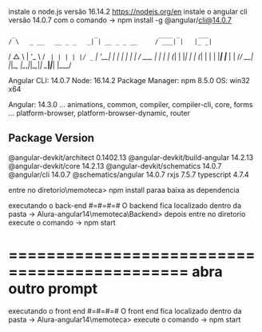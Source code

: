 instale o node.js versão  16.14.2  https://nodejs.org/en
instale o angular cli versão 14.0.7 com o comando -> npm install -g @angular/cli@14.0.7


     _                      _                 ____ _     ___
    / \   _ __   __ _ _   _| | __ _ _ __     / ___| |   |_ _|
   / △ \ | '_ \ / _` | | | | |/ _` | '__|   | |   | |    | |
  / ___ \| | | | (_| | |_| | | (_| | |      | |___| |___ | |
 /_/   \_\_| |_|\__, |\__,_|_|\__,_|_|       \____|_____|___|
                |___/
    

Angular CLI: 14.0.7
Node: 16.14.2
Package Manager: npm 8.5.0
OS: win32 x64

Angular: 14.3.0
... animations, common, compiler, compiler-cli, core, forms
... platform-browser, platform-browser-dynamic, router

Package                         Version
---------------------------------------------------------
@angular-devkit/architect       0.1402.13
@angular-devkit/build-angular   14.2.13
@angular-devkit/core            14.2.13
@angular-devkit/schematics      14.0.7
@angular/cli                    14.0.7
@schematics/angular             14.0.7
rxjs                            7.5.7
typescript                      4.7.4


entre no diretorio\memoteca> npm install  paraa baixa as dependencia 


executando o back-end #=#=#=#
O backend  fica localizado dentro da pasta -> Alura-angular14\memoteca\Backend>
depois entre no diretorio 
execute o comando  -> npm start 

=============================================
abra outro prompt 
=============================================

executando o front end #=#=#=#
O front end fica localizado dentro da pasta -> Alura-angular14\memoteca>
execute o comando  -> npm start 

